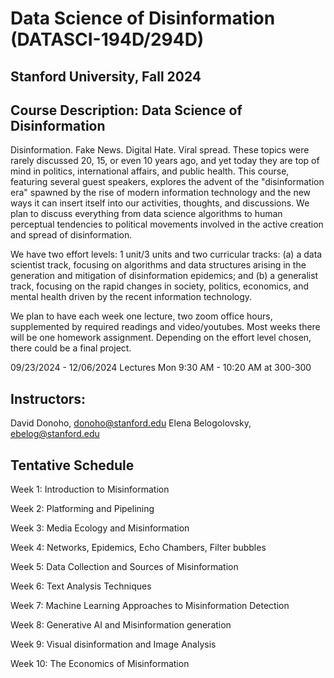 # Data Science of Disinformation (DATASCI-194D/294D)
## Stanford University, Fall 2024

## Course Description: Data Science of Disinformation 

Disinformation. Fake News. Digital Hate. Viral spread. These topics were rarely discussed 20, 15, or even 10 years ago, and yet today they are top of mind in politics, international affairs, and public health. This course, featuring several guest speakers, explores the advent of the "disinformation era" spawned by the rise of modern information technology and the new ways it can insert itself into our activities, thoughts, and discussions. We plan to discuss everything from data science algorithms to human perceptual tendencies to political movements involved in the active creation and spread of disinformation.

We have two effort levels: 1 unit/3 units and two curricular tracks: (a) a data scientist track, focusing on algorithms and data structures arising in the generation and mitigation of disinformation epidemics; and (b) a generalist track, focusing on the rapid changes in society, politics, economics, and mental health driven by the recent information technology.

We plan to have each week one lecture, two zoom office hours, supplemented by required readings and video/youtubes. Most weeks there will be one homework assignment. Depending on the effort level chosen, there could be a final project.

09/23/2024 - 12/06/2024 Lectures Mon 9:30 AM - 10:20 AM at 300-300 

## Instructors: 
David Donoho, donoho@stanford.edu
Elena Belogolovsky, ebelog@stanford.edu
                     

## Tentative Schedule 

Week 1: Introduction to Misinformation

Week 2: Platforming and Pipelining

Week 3: Media Ecology and Misinformation

Week 4: Networks, Epidemics, Echo Chambers, Filter bubbles

Week 5: Data Collection and Sources of Misinformation

Week 6: Text Analysis Techniques

Week 7: Machine Learning Approaches to Misinformation Detection

Week 8: Generative AI and Misinformation generation 

Week 9: Visual disinformation and Image Analysis

Week 10: The Economics of Misinformation

